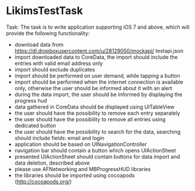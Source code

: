 # LikimsTestTask
Task:
The task is to write application supporting iOS 7 and above, which will provide the following functionality:
- download data from https://dl.dropboxusercontent.com/u/28129050/mockapi/ testapi.json
- import downloaded data to CoreData, the import should include the entries with valid email address only
- import should exclude duplicates
- import should be performed on user demand, while tapping a button
- import should be performed when the internet connection is available only, otherwise the user should be informed about it with an alert
- during the data import, the user should be informed by displaying the progress hud
- data gathered in CoreData should be displayed using UITableView
- the user should have the possibility to remove each entry separately
- the user should have the possibility to remove all entries using dedicated button
- the user should have the possibility to search for the data, searching should include fields: email and login
- application should be based on UINavigationController
- navigation bar should contain a button which opens UIActionSheet
- presented UIActionSheet should contain buttons for data import and data deletion, described above
- please use AFNetworking and MBProgressHUD libraries
- the libraries should be imported using cocoapods (http://cocoapods.org/)
